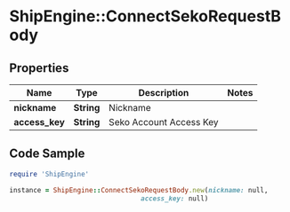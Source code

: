 # ShipEngine::ConnectSekoRequestBody

## Properties

Name | Type | Description | Notes
------------ | ------------- | ------------- | -------------
**nickname** | **String** | Nickname | 
**access_key** | **String** | Seko Account Access Key | 

## Code Sample

```ruby
require 'ShipEngine'

instance = ShipEngine::ConnectSekoRequestBody.new(nickname: null,
                                 access_key: null)
```


